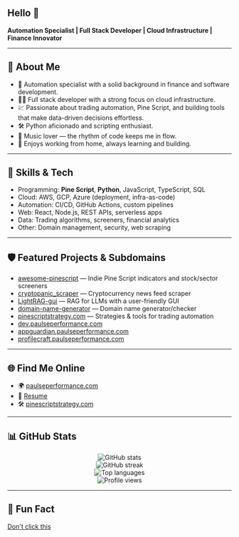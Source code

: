 ## Hello :wave:

**Automation Specialist | Full Stack Developer | Cloud Infrastructure | Finance Innovator**

---

## 🚀 About Me

- 🏦 Automation specialist with a solid background in finance and software development.
- 👨‍💻 Full stack developer with a strong focus on cloud infrastructure.
- 💹 Passionate about trading automation, Pine Script, and building tools that make data-driven decisions effortless.
- 🛠️ Python aficionado and scripting enthusiast.
- 🎵 Music lover — the rhythm of code keeps me in flow.
- 🏡 Enjoys working from home, always learning and building.

---

## 🌟 Skills & Tech

- Programming: **Pine Script**, **Python**, JavaScript, TypeScript, SQL
- Cloud: AWS, GCP, Azure (deployment, infra-as-code)
- Automation: CI/CD, GitHub Actions, custom pipelines
- Web: React, Node.js, REST APIs, serverless apps
- Data: Trading algorithms, screeners, financial analytics
- Other: Domain management, security, web scraping

---

## 🛡️ Featured Projects & Subdomains

- [awesome-pinescript](https://github.com/pAulseperformance/awesome-pinescript) — Indie Pine Script indicators and stock/sector screeners
- [cryptopanic_scraper](https://github.com/pAulseperformance/cryptopanic_scraper) — Cryptocurrency news feed scraper
- [LightRAG-gui](https://github.com/pAulseperformance/LightRAG-gui) — RAG for LLMs with a user-friendly GUI
- [domain-name-generator](https://github.com/pAulseperformance/domain-name-generator) — Domain name generator/checker
- [pinescriptstrategy.com](https://pinescriptstrategy.com) — Strategies & tools for trading automation
- [dev.paulseperformance.com](https://dev.paulseperformance.com)
- [appguardian.paulseperformance.com](https://appguardian.paulseperformance.com)
- [profilecraft.paulseperformance.com](https://profilecraft.paulseperformance.com)


---

## 🌐 Find Me Online

- 🌍 [paulseperformance.com](https://paulseperformance.com)
- 📄 [Resume](https://paulseperformance.com/resume)
- 🛠️ [pinescriptstrategy.com](https://pinescriptstrategy.com)

---

## 📊 GitHub Stats

<p align="center">
  <img src="https://github-readme-stats.vercel.app/api?username=pAulseperformance&show_icons=true&theme=radical" alt="GitHub stats"/>
  <br/>
  <img src="https://github-readme-streak-stats.herokuapp.com?user=pAulseperformance&theme=radical&date_format=M%20j%5B%2C%20Y%5D" alt="GitHub streak"/>
  <br/>
  <img src="https://github-readme-stats.vercel.app/api/top-langs/?username=pAulseperformance&layout=compact&theme=radical" alt="Top languages"/>
  <br/>
  <img src="https://komarev.com/ghpvc/?username=pAulseperformance&color=blueviolet" alt="Profile views"/>
</p>

---

## 🎵 Fun Fact

[Don't click this](https://pinescriptstrategy.com/ricked)

